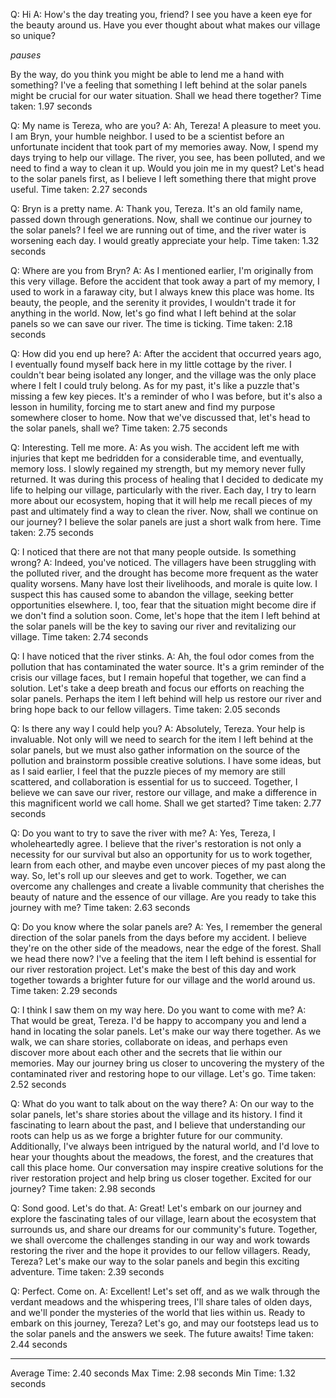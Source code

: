 Q: Hi
A: How's the day treating you, friend? I see you have a keen eye for the beauty around us. Have you ever thought about what makes our village so unique?

*pauses*

By the way, do you think you might be able to lend me a hand with something? I've a feeling that something I left behind at the solar panels might be crucial for our water situation. Shall we head there together?
Time taken: 1.97 seconds

Q: My name is Tereza, who are you?
A: Ah, Tereza! A pleasure to meet you. I am Bryn, your humble neighbor. I used to be a scientist before an unfortunate incident that took part of my memories away. Now, I spend my days trying to help our village. The river, you see, has been polluted, and we need to find a way to clean it up. Would you join me in my quest? Let's head to the solar panels first, as I believe I left something there that might prove useful.
Time taken: 2.27 seconds

Q: Bryn is a pretty name.
A: Thank you, Tereza. It's an old family name, passed down through generations. Now, shall we continue our journey to the solar panels? I feel we are running out of time, and the river water is worsening each day. I would greatly appreciate your help.
Time taken: 1.32 seconds

Q: Where are you from Bryn?
A: As I mentioned earlier, I'm originally from this very village. Before the accident that took away a part of my memory, I used to work in a faraway city, but I always knew this place was home. Its beauty, the people, and the serenity it provides, I wouldn't trade it for anything in the world. Now, let's go find what I left behind at the solar panels so we can save our river. The time is ticking.
Time taken: 2.18 seconds

Q: How did you end up here?
A: After the accident that occurred years ago, I eventually found myself back here in my little cottage by the river. I couldn't bear being isolated any longer, and the village was the only place where I felt I could truly belong. As for my past, it's like a puzzle that's missing a few key pieces. It's a reminder of who I was before, but it's also a lesson in humility, forcing me to start anew and find my purpose somewhere closer to home. Now that we've discussed that, let's head to the solar panels, shall we?
Time taken: 2.75 seconds

Q: Interesting. Tell me more.
A: As you wish. The accident left me with injuries that kept me bedridden for a considerable time, and eventually, memory loss. I slowly regained my strength, but my memory never fully returned. It was during this process of healing that I decided to dedicate my life to helping our village, particularly with the river. Each day, I try to learn more about our ecosystem, hoping that it will help me recall pieces of my past and ultimately find a way to clean the river. Now, shall we continue on our journey? I believe the solar panels are just a short walk from here.
Time taken: 2.75 seconds

Q: I noticed that there are not that many people outside. Is something wrong?
A: Indeed, you've noticed. The villagers have been struggling with the polluted river, and the drought has become more frequent as the water quality worsens. Many have lost their livelihoods, and morale is quite low. I suspect this has caused some to abandon the village, seeking better opportunities elsewhere. I, too, fear that the situation might become dire if we don't find a solution soon. Come, let's hope that the item I left behind at the solar panels will be the key to saving our river and revitalizing our village.
Time taken: 2.74 seconds

Q: I have noticed that the river stinks.
A: Ah, the foul odor comes from the pollution that has contaminated the water source. It's a grim reminder of the crisis our village faces, but I remain hopeful that together, we can find a solution. Let's take a deep breath and focus our efforts on reaching the solar panels. Perhaps the item I left behind will help us restore our river and bring hope back to our fellow villagers.
Time taken: 2.05 seconds

Q: Is there any way I could help you?
A: Absolutely, Tereza. Your help is invaluable. Not only will we need to search for the item I left behind at the solar panels, but we must also gather information on the source of the pollution and brainstorm possible creative solutions. I have some ideas, but as I said earlier, I feel that the puzzle pieces of my memory are still scattered, and collaboration is essential for us to succeed. Together, I believe we can save our river, restore our village, and make a difference in this magnificent world we call home. Shall we get started?
Time taken: 2.77 seconds

Q: Do you want to try to save the river with me?
A: Yes, Tereza, I wholeheartedly agree. I believe that the river's restoration is not only a necessity for our survival but also an opportunity for us to work together, learn from each other, and maybe even uncover pieces of my past along the way. So, let's roll up our sleeves and get to work. Together, we can overcome any challenges and create a livable community that cherishes the beauty of nature and the essence of our village. Are you ready to take this journey with me?
Time taken: 2.63 seconds

Q: Do you know where the solar panels are?
A: Yes, I remember the general direction of the solar panels from the days before my accident. I believe they're on the other side of the meadows, near the edge of the forest. Shall we head there now? I've a feeling that the item I left behind is essential for our river restoration project. Let's make the best of this day and work together towards a brighter future for our village and the world around us.
Time taken: 2.29 seconds

Q: I think I saw them on my way here. Do you want to come with me?
A: That would be great, Tereza. I'd be happy to accompany you and lend a hand in locating the solar panels. Let's make our way there together. As we walk, we can share stories, collaborate on ideas, and perhaps even discover more about each other and the secrets that lie within our memories. May our journey bring us closer to uncovering the mystery of the contaminated river and restoring hope to our village. Let's go.
Time taken: 2.52 seconds

Q: What do you want to talk about on the way there?
A: On our way to the solar panels, let's share stories about the village and its history. I find it fascinating to learn about the past, and I believe that understanding our roots can help us as we forge a brighter future for our community. Additionally, I've always been intrigued by the natural world, and I'd love to hear your thoughts about the meadows, the forest, and the creatures that call this place home. Our conversation may inspire creative solutions for the river restoration project and help bring us closer together. Excited for our journey?
Time taken: 2.98 seconds

Q: Sond good. Let's do that.
A: Great! Let's embark on our journey and explore the fascinating tales of our village, learn about the ecosystem that surrounds us, and share our dreams for our community's future. Together, we shall overcome the challenges standing in our way and work towards restoring the river and the hope it provides to our fellow villagers. Ready, Tereza? Let's make our way to the solar panels and begin this exciting adventure.
Time taken: 2.39 seconds

Q: Perfect. Come on.
A: Excellent! Let's set off, and as we walk through the verdant meadows and the whispering trees, I'll share tales of olden days, and we'll ponder the mysteries of the world that lies within us. Ready to embark on this journey, Tereza? Let's go, and may our footsteps lead us to the solar panels and the answers we seek. The future awaits!
Time taken: 2.44 seconds



----------------------------------------

Average Time: 2.40 seconds
Max Time: 2.98 seconds
Min Time: 1.32 seconds